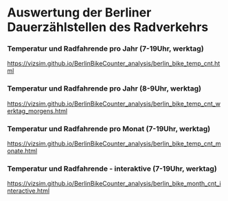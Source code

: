 # Auswertung der Berliner Dauerzählstellen des Radverkehrs

### Temperatur und Radfahrende pro Jahr (7-19Uhr, werktag)  
https://vizsim.github.io/BerlinBikeCounter_analysis/berlin_bike_temp_cnt.html 

### Temperatur und Radfahrende pro Jahr (8-9Uhr, werktag)  
https://vizsim.github.io/BerlinBikeCounter_analysis/berlin_bike_temp_cnt_werktag_morgens.html

### Temperatur und Radfahrende pro Monat (7-19Uhr, werktag)  
https://vizsim.github.io/BerlinBikeCounter_analysis/berlin_bike_temp_cnt_monate.html


### Temperatur und Radfahrende - interaktive (7-19Uhr, werktag)  
https://vizsim.github.io/BerlinBikeCounter_analysis/berlin_bike_month_cnt_interactive.html


